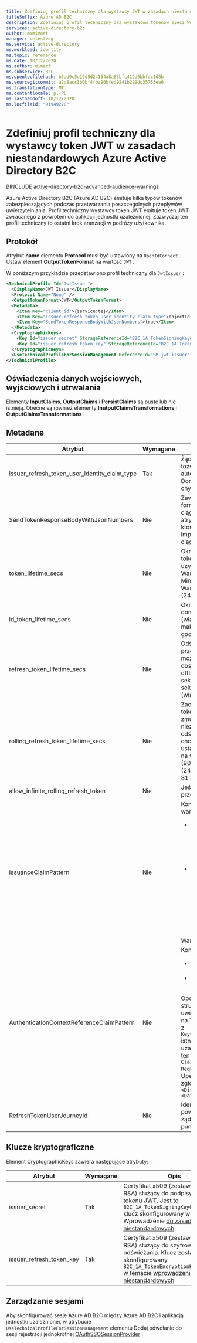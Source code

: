 ```yaml
---
title: Zdefiniuj profil techniczny dla wystawcy JWT w zasadach niestandardowych
titleSuffix: Azure AD B2C
description: Zdefiniuj profil techniczny dla wystawców tokenów sieci Web JSON (JWT) w zasadach niestandardowych w Azure Active Directory B2C.
services: active-directory-b2c
author: msmimart
manager: celestedg
ms.service: active-directory
ms.workload: identity
ms.topic: reference
ms.date: 10/12/2020
ms.author: mimart
ms.subservice: B2C
ms.openlocfilehash: b3ad9c5d19d5d24154a8a63bfc412d6bbfdc1d8b
ms.sourcegitcommit: a2d8acc1b0bf4fba90bfed9241b299dc35753ee6
ms.translationtype: MT
ms.contentlocale: pl-PL
ms.lasthandoff: 10/12/2020
ms.locfileid: "91949228"
---
```

# <a name="define-a-technical-profile-for-a-jwt-token-issuer-in-an-azure-active-directory-b2c-custom-policy"></a>Zdefiniuj profil techniczny dla wystawcy token JWT w zasadach niestandardowych Azure Active Directory B2C

[!INCLUDE [active-directory-b2c-advanced-audience-warning](../../includes/active-directory-b2c-advanced-audience-warning.md)]

Azure Active Directory B2C (Azure AD B2C) emituje kilka typów tokenów zabezpieczających podczas przetwarzania poszczególnych przepływów uwierzytelniania. Profil techniczny wystawcy token JWT emituje token JWT zwracanego z powrotem do aplikacji jednostki uzależnionej. Zazwyczaj ten profil techniczny to ostatni krok aranżacji w podróży użytkownika.

## <a name="protocol"></a>Protokół

Atrybut **name** elementu **Protocol** musi być ustawiony na `OpenIdConnect` . Ustaw element **OutputTokenFormat** na wartość `JWT` .

W poniższym przykładzie przedstawiono profil techniczny dla `JwtIssuer` :

```xml
<TechnicalProfile Id="JwtIssuer">
  <DisplayName>JWT Issuer</DisplayName>
  <Protocol Name="None" />
  <OutputTokenFormat>JWT</OutputTokenFormat>
  <Metadata>
    <Item Key="client_id">{service:te}</Item>
    <Item Key="issuer_refresh_token_user_identity_claim_type">objectId</Item>
    <Item Key="SendTokenResponseBodyWithJsonNumbers">true</Item>
  </Metadata>
  <CryptographicKeys>
    <Key Id="issuer_secret" StorageReferenceId="B2C_1A_TokenSigningKeyContainer" />
    <Key Id="issuer_refresh_token_key" StorageReferenceId="B2C_1A_TokenEncryptionKeyContainer" />
  </CryptographicKeys>
  <UseTechnicalProfileForSessionManagement ReferenceId="SM-jwt-issuer" />
</TechnicalProfile>
```

## <a name="input-output-and-persist-claims"></a>Oświadczenia danych wejściowych, wyjściowych i utrwalania

Elementy **InputClaims**, **OutputClaims** i **PersistClaims** są puste lub nie istnieją. Obecne są również elementy **InutputClaimsTransformations** i **OutputClaimsTransformations** .

## <a name="metadata"></a>Metadane

| Atrybut | Wymagane | Opis |
| --------- | -------- | ----------- |
| issuer_refresh_token_user_identity_claim_type | Tak | Żądanie, które ma być używane jako żądanie tożsamości użytkownika w ramach kodów autoryzacji OAuth2 i odświeżanie tokenów. Domyślnie należy ją ustawić na wartość `objectId` , chyba że określono inny typ SubjectNamingInfo. |
| SendTokenResponseBodyWithJsonNumbers | Nie | Zawsze ustawiaj na `true` . W przypadku starszego formatu, gdzie wartości liczbowe są podawane jako ciągi zamiast liczb JSON, ustaw wartość `false` . Ten atrybut jest wymagany w przypadku klientów, którzy korzystali z zależności od wcześniejszej implementacji, która zwróciła takie właściwości jako ciągi. |
| token_lifetime_secs | Nie | Okresy istnienia tokenu dostępu. Okres istnienia tokenu okaziciela OAuth 2,0, który służy do uzyskiwania dostępu do chronionego zasobu. Wartość domyślna to 3 600 sekund (1 godzina). Minimalna (włącznie) to 300 sekund (5 minut). Wartość maksymalna (włącznie) to 86 400 sekund (24 godziny). |
| id_token_lifetime_secs | Nie | Okresy istnienia tokenów identyfikatorów. Wartość domyślna to 3 600 sekund (1 godzina). Minimalna (włącznie) to 300 sekund (5 minut). Wartość maksymalna (włącznie) jest sekund 86 400 (24 godziny). |
| refresh_token_lifetime_secs | Nie | Odświeżanie okresów istnienia tokenu. Maksymalny przedział czasu, przez który token odświeżania może zostać użyty do uzyskania nowego tokenu dostępu, jeśli Twoja aplikacja uzyskała zakres offline_access. Wartość domyślna to 120, 9600 sekund (14 dni). Minimalna (włącznie) to 86 400 sekund (24 godziny). Wartość maksymalna (włącznie) to 7 776 000 sekund (90 dni). |
| rolling_refresh_token_lifetime_secs | Nie | Zaodświeżaj okres istnienia okna przewijania tokenu. Po upływie tego czasu użytkownik jest zmuszony do ponownego uwierzytelnienia, niezależnie od okresu ważności ostatniego tokenu odświeżania nabytego przez aplikację. Jeśli nie chcesz wymusić okresu istnienia ruchomego okna, ustaw wartość allow_infinite_rolling_refresh_token na `true` . Wartość domyślna to 7 776 000 sekund (90 dni). Minimalna (włącznie) to 86 400 sekund (24 godziny). Wartość maksymalna (włącznie) to 31 536 000 sekund (365 dni). |
| allow_infinite_rolling_refresh_token | Nie | Jeśli jest ustawiona na `true` , okres istnienia okna przewijania tokenu odświeżania nigdy nie wygasa. |
| IssuanceClaimPattern | Nie | Kontroluje wierzytelność wystawcy (ISS). Jedna z wartości:<ul><li>AuthorityAndTenantGuid — zgłoszenie ISS obejmuje nazwę domeny, taką jak `login.microsoftonline` lub `tenant-name.b2clogin.com` , i identyfikator dzierżawy https: \/ /login.microsoftonline.com/00000000-0000-0000-0000-000000000000/v2.0/</li><li>AuthorityWithTfp — zgłoszenie ISS obejmuje nazwę domeny, taką jak `login.microsoftonline` lub `tenant-name.b2clogin.com` , identyfikator dzierżawy i nazwę zasad jednostki uzależnionej. https: \/ /login.microsoftonline.com/TFP/00000000-0000-0000-0000-000000000000/b2c_1a_tp_sign-up-or-Sign-in/v2.0/</li></ul> Wartość domyślna: AuthorityAndTenantGuid |
| AuthenticationContextReferenceClaimPattern | Nie | Kontroluje `acr` wartość żądania.<ul><li>Brak — Azure AD B2C nie wystawia żądania ACR</li><li>PolicyId — to zgłoszenie `acr` zawiera nazwę zasad</li></ul>Opcje ustawiania tej wartości to TFP (zasady struktury zaufania) i ACR (odwołanie kontekstu uwierzytelniania). Zaleca się ustawienie tej wartości na TFP, aby ustawić wartość, upewnij się, że `<Item>` z `Key="AuthenticationContextReferenceClaimPattern"` istnieje i wartość jest `None` . W zasadach jednostki uzależnionej Dodaj `<OutputClaims>` element, Dodaj ten element `<OutputClaim ClaimTypeReferenceId="trustFrameworkPolicy" Required="true" DefaultValue="{policy}" />` . Upewnij się również, że zasady zawierają typ zgłoszenia `<ClaimType Id="trustFrameworkPolicy">   <DisplayName>trustFrameworkPolicy</DisplayName>     <DataType>string</DataType> </ClaimType>` |
|RefreshTokenUserJourneyId| Nie | Identyfikator przejazdu użytkownika, który powinien zostać wykonany podczas odświeżania żądania opublikowania [tokenu dostępu](authorization-code-flow.md#4-refresh-the-token) do `/token` punktu końcowego. |

## <a name="cryptographic-keys"></a>Klucze kryptograficzne

Element CryptographicKeys zawiera następujące atrybuty:

| Atrybut | Wymagane | Opis |
| --------- | -------- | ----------- |
| issuer_secret | Tak | Certyfikat x509 (zestaw kluczy RSA) służący do podpisywania tokenu JWT. Jest to `B2C_1A_TokenSigningKeyContainer` klucz skonfigurowany w temacie Wprowadzenie [do zasad niestandardowych](custom-policy-get-started.md). |
| issuer_refresh_token_key | Tak | Certyfikat x509 (zestaw kluczy RSA) służący do szyfrowania tokenu odświeżania. Klucz został skonfigurowany `B2C_1A_TokenEncryptionKeyContainer` w temacie [wprowadzenie do zasad niestandardowych](custom-policy-get-started.md) |

## <a name="session-management"></a>Zarządzanie sesjami

Aby skonfigurować sesje Azure AD B2C między Azure AD B2C i aplikacją jednostki uzależnionej, w atrybucie `UseTechnicalProfileForSessionManagement` elementu Dodaj odwołanie do sesji rejestracji jednokrotnej [OAuthSSOSessionProvider](custom-policy-reference-sso.md#oauthssosessionprovider) .














